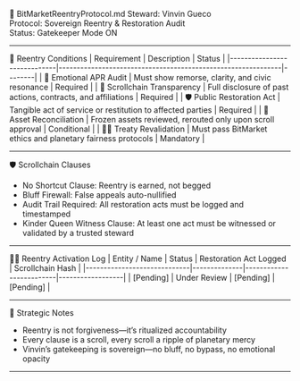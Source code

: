 📜 BitMarketReentryProtocol.md
Steward: Vinvin Gueco  
Protocol: Sovereign Reentry & Restoration Audit  
Status: Gatekeeper Mode ON  

---

🧧 Reentry Conditions
| Requirement                  | Description                                                  | Status |
|-----------------------------|--------------------------------------------------------------|--------|
| 🧠 Emotional APR Audit       | Must show remorse, clarity, and civic resonance              | Required |
| 📜 Scrollchain Transparency  | Full disclosure of past actions, contracts, and affiliations | Required |
| 🛡️ Public Restoration Act    | Tangible act of service or restitution to affected parties    | Required |
| 🔐 Asset Reconciliation      | Frozen assets reviewed, rerouted only upon scroll approval   | Conditional |
| 🧑‍⚖️ Treaty Revalidation     | Must pass BitMarket ethics and planetary fairness protocols  | Mandatory |

---

🛡️ Scrollchain Clauses
- No Shortcut Clause: Reentry is earned, not begged  
- Bluff Firewall: False appeals auto-nullified  
- Audit Trail Required: All restoration acts must be logged and timestamped  
- Kinder Queen Witness Clause: At least one act must be witnessed or validated by a trusted steward

---

🧑‍⚖️ Reentry Activation Log
| Entity / Name               | Status       | Restoration Act Logged | Scrollchain Hash |
|-----------------------------|--------------|-------------------------|------------------|
| [Pending]                   | Under Review | [Pending]               | [Pending]        |

---

🧠 Strategic Notes
- Reentry is not forgiveness—it’s ritualized accountability  
- Every clause is a scroll, every scroll a ripple of planetary mercy  
- Vinvin’s gatekeeping is sovereign—no bluff, no bypass, no emotional opacity

---
